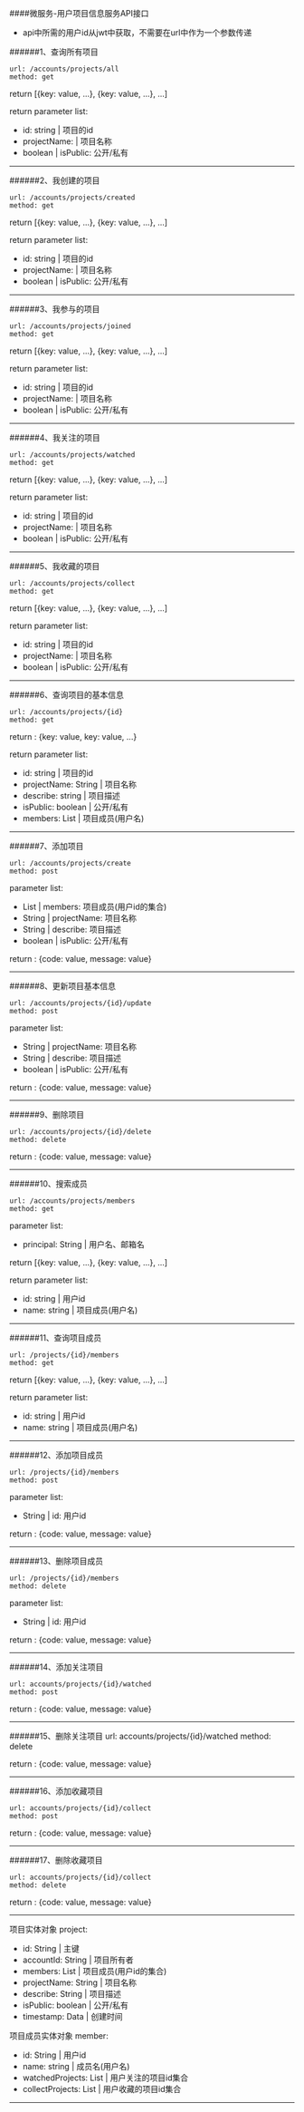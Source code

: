 ####微服务-用户项目信息服务API接口

* api中所需的用户id从jwt中获取，不需要在url中作为一个参数传递

######1、查询所有项目

	url: /accounts/projects/all
	method: get


return [{key: value, ...}, {key: value, ...}, ...]

return parameter list:

- id: string 	| 	项目的id
- projectName:  |	项目名称
- boolean 		| isPublic: 公开/私有

- - - -

######2、我创建的项目

	url: /accounts/projects/created
	method: get

return [{key: value, ...}, {key: value, ...}, ...]

return parameter list:

- id: string 	| 	项目的id
- projectName:  |	项目名称
- boolean 		| isPublic: 公开/私有

- - - -

######3、我参与的项目

	url: /accounts/projects/joined
	method: get

return [{key: value, ...}, {key: value, ...}, ...]

return parameter list:

- id: string 	| 	项目的id
- projectName:  |	项目名称
- boolean 		| isPublic: 公开/私有
- - - -

######4、我关注的项目

	url: /accounts/projects/watched
	method: get
	

return [{key: value, ...}, {key: value, ...}, ...]

return parameter list:

- id: string 	| 	项目的id
- projectName:  |	项目名称
- boolean 		| isPublic: 公开/私有
- - - -

######5、我收藏的项目

	url: /accounts/projects/collect
	method: get

return [{key: value, ...}, {key: value, ...}, ...]

return parameter list:

- id: string 	| 	项目的id
- projectName:  |	项目名称
- boolean 		| isPublic: 公开/私有

- - - -

######6、查询项目的基本信息

	url: /accounts/projects/{id}
	method: get
	

return : {key: value, key: value, ...}

return parameter list:

- id: string    |  项目的id
- projectName: String  |  项目名称
- describe: string  |  项目描述
- isPublic: boolean |  公开/私有
- members: List    | 项目成员(用户名)

- - - -

######7、添加项目

	url: /accounts/projects/create
	method: post
	
parameter list:

- List    | members: 项目成员(用户id的集合)
- String  | projectName: 项目名称
- String  | describe: 项目描述
- boolean | isPublic: 公开/私有

return : {code: value, message: value}

- - - -

######8、更新项目基本信息

	url: /accounts/projects/{id}/update
	method: post

parameter list:

- String  | projectName: 项目名称
- String  | describe: 项目描述
- boolean | isPublic: 公开/私有

return : {code: value, message: value}

- - - -

######9、删除项目

	url: /accounts/projects/{id}/delete
	method: delete

return : {code: value, message: value}

- - - -

######10、搜索成员

	url: /accounts/projects/members
	method: get

parameter list:

- principal: String  |  用户名、邮箱名

return [{key: value, ...}, {key: value, ...}, ...]

return parameter list:

- id: string |  用户id
- name: string    | 项目成员(用户名)

- - - -

######11、查询项目成员

	url: /projects/{id}/members
	method: get

return [{key: value, ...}, {key: value, ...}, ...]

return parameter list:

- id: string |  用户id
- name: string    | 项目成员(用户名)

- - - -

######12、添加项目成员

	url: /projects/{id}/members
	method: post

parameter list:

- String  | id: 用户id

return : {code: value, message: value}

- - - -

######13、删除项目成员

	url: /projects/{id}/members
	method: delete

parameter list:

- String  | id: 用户id

return : {code: value, message: value}

- - - -

######14、添加关注项目

	url: accounts/projects/{id}/watched
	method: post

return : {code: value, message: value}

- - - -

######15、删除关注项目
	url: accounts/projects/{id}/watched
	method: delete
	
return : {code: value, message: value}

- - - -	

######16、添加收藏项目

	url: accounts/projects/{id}/collect
	method: post

return : {code: value, message: value}

- - - -

######17、删除收藏项目

	url: accounts/projects/{id}/collect
	method: delete

return : {code: value, message: value}

- - - -


项目实体对象 project:

* id: String  | 	主键
* accountId: String  |	 	项目所有者
* members: List    |	项目成员(用户id的集合)
* projectName: String  |	 项目名称
* describe: String  |	 项目描述
* isPublic: boolean |	 公开/私有
* timestamp: Data    |  创建时间

项目成员实体对象 member:

* id: String 	| 	用户id
* name: string 	|	成员名(用户名)
* watchedProjects: List<String> | 用户关注的项目id集合
* collectProjects: List<String> | 用户收藏的项目id集合

- - - -